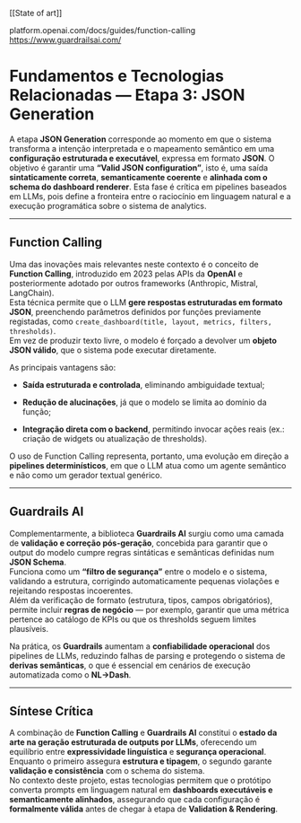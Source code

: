 [[State of art]]

platform.openai.com/docs/guides/function-calling
https://www.guardrailsai.com/

# **Fundamentos e Tecnologias Relacionadas — Etapa 3: JSON Generation**

A etapa **JSON Generation** corresponde ao momento em que o sistema transforma a intenção interpretada e o mapeamento semântico em uma **configuração estruturada e executável**, expressa em formato **JSON**. O objetivo é garantir uma **“Valid JSON configuration”**, isto é, uma saída **sintaticamente correta**, **semanticamente coerente** e **alinhada com o schema do dashboard renderer**. Esta fase é crítica em pipelines baseados em LLMs, pois define a fronteira entre o raciocínio em linguagem natural e a execução programática sobre o sistema de analytics.

---

## **Function Calling**

Uma das inovações mais relevantes neste contexto é o conceito de **Function Calling**, introduzido em 2023 pelas APIs da **OpenAI** e posteriormente adotado por outros frameworks (Anthropic, Mistral, LangChain).  
Esta técnica permite que o LLM **gere respostas estruturadas em formato JSON**, preenchendo parâmetros definidos por funções previamente registadas, como `create_dashboard(title, layout, metrics, filters, thresholds)`.  
Em vez de produzir texto livre, o modelo é forçado a devolver um **objeto JSON válido**, que o sistema pode executar diretamente.

As principais vantagens são:

- **Saída estruturada e controlada**, eliminando ambiguidade textual;
    
- **Redução de alucinações**, já que o modelo se limita ao domínio da função;
    
- **Integração direta com o backend**, permitindo invocar ações reais (ex.: criação de widgets ou atualização de thresholds).
    

O uso de Function Calling representa, portanto, uma evolução em direção a **pipelines determinísticos**, em que o LLM atua como um agente semântico e não como um gerador textual genérico.

---

## **Guardrails AI**

Complementarmente, a biblioteca **Guardrails AI** surgiu como uma camada de **validação e correção pós-geração**, concebida para garantir que o output do modelo cumpre regras sintáticas e semânticas definidas num **JSON Schema**.  
Funciona como um **“filtro de segurança”** entre o modelo e o sistema, validando a estrutura, corrigindo automaticamente pequenas violações e rejeitando respostas incoerentes.  
Além da verificação de formato (estrutura, tipos, campos obrigatórios), permite incluir **regras de negócio** — por exemplo, garantir que uma métrica pertence ao catálogo de KPIs ou que os thresholds seguem limites plausíveis.

Na prática, os **Guardrails** aumentam a **confiabilidade operacional** dos pipelines de LLMs, reduzindo falhas de parsing e protegendo o sistema de **derivas semânticas**, o que é essencial em cenários de execução automatizada como o **NL→Dash**.

---

## **Síntese Crítica**

A combinação de **Function Calling** e **Guardrails AI** constitui o **estado da arte na geração estruturada de outputs por LLMs**, oferecendo um equilíbrio entre **expressividade linguística** e **segurança operacional**.  
Enquanto o primeiro assegura **estrutura e tipagem**, o segundo garante **validação e consistência** com o schema do sistema.  
No contexto deste projeto, estas tecnologias permitem que o protótipo converta prompts em linguagem natural em **dashboards executáveis e semanticamente alinhados**, assegurando que cada configuração é **formalmente válida** antes de chegar à etapa de **Validation & Rendering**.
